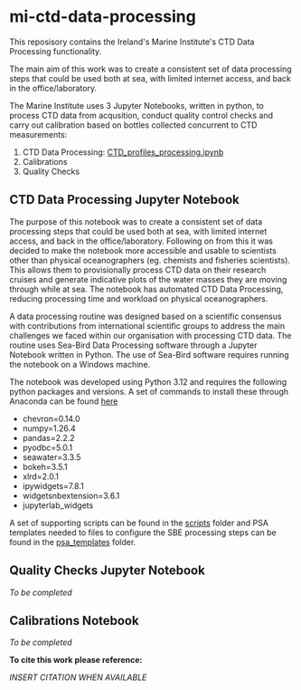# mi-ctd-data-processing
This reposisory contains the Ireland's Marine Institute's CTD Data Processing functionality.

The main aim of this work was to create a consistent set of data processing steps that could be used both at sea, with limited internet access, and back in the office/laboratory. 

The Marine Institute uses 3 Jupyter Notebooks, written in python, to process CTD data from acqusition, conduct quality control checks and carry out calibration based on bottles collected concurrent to CTD measurements:
1. CTD Data Processing: [CTD_profiles_processing.ipynb](https://github.com/IrishMarineInstitute/mi-ctd-data-processing/blob/main/CTD_Profiles_Processing.ipynb)
2. Calibrations
3. Quality Checks

## CTD Data Processing Jupyter Notebook
The purpose of this notebook was to create a consistent set of data processing steps that could be used both at sea, with limited internet access, and back in the office/laboratory. Following on from this it was decided to make the notebook more accessible and usable to scientists other than physical oceanographers (eg. chemists and fisheries scientists). This allows them to provisionally process CTD data on their research cruises and generate indicative plots of the water masses they are moving through while at sea. The notebook has automated CTD Data Processing, reducing processing time and workload on physical oceanographers. 

A data processing routine was designed based on a scientific consensus with contributions from international scientific groups to address the main challenges we faced within our organisation with processing CTD data. The routine uses Sea-Bird Data Processing software through a Jupyter Notebook written in Python. The use of Sea-Bird software requires running the notebook on a Windows machine.

The notebook was developed using Python 3.12 and requires the following python packages and versions. A set of commands to install these through Anaconda can be found [here](https://github.com/IrishMarineInstitute/mi-ctd-data-processing/blob/main/anaconda_env_setup_commands.txt)
* chevron=0.14.0
* numpy=1.26.4
* pandas=2.2.2
* pyodbc=5.0.1
* seawater=3.3.5
* bokeh=3.5.1
* xlrd=2.0.1
* ipywidgets=7.8.1
* widgetsnbextension=3.6.1
* jupyterlab_widgets

A set of supporting scripts can be found in the [scripts](https://github.com/IrishMarineInstitute/mi-ctd-data-processing/tree/main/scripts) folder and PSA templates needed to files to configure the SBE processing steps can be found in the [psa_templates](https://github.com/IrishMarineInstitute/mi-ctd-data-processing/tree/main/psa_templates) folder.

## Quality Checks Jupyter Notebook
*To be completed*
## Calibrations Notebook
*To be completed*

**To cite this work please reference:**

*INSERT CITATION WHEN AVAILABLE*
